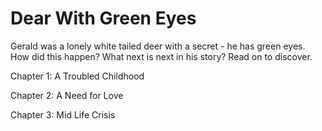 # Dear With Green Eyes

Gerald was a lonely white tailed deer with a secret - he has green eyes. How did this happen? What next is next in his story? Read on to discover.

Chapter 1: A Troubled Childhood

Chapter 2: A Need for Love

Chapter 3: Mid Life Crisis
